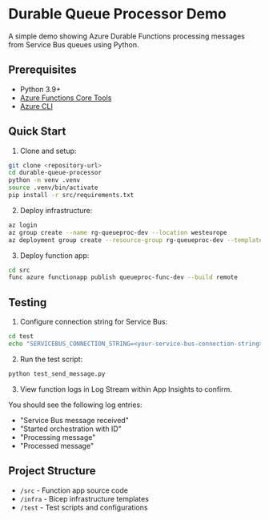 # Durable Queue Processor Demo

A simple demo showing Azure Durable Functions processing messages from Service Bus queues using Python.

## Prerequisites

- Python 3.9+
- [Azure Functions Core Tools](https://learn.microsoft.com/en-us/azure/azure-functions/functions-run-local#install-the-azure-functions-core-tools)
- [Azure CLI](https://docs.microsoft.com/en-us/cli/azure/install-azure-cli)

## Quick Start

1. Clone and setup:
```bash
git clone <repository-url>
cd durable-queue-processor
python -m venv .venv
source .venv/bin/activate
pip install -r src/requirements.txt
```

2. Deploy infrastructure:
```bash
az login
az group create --name rg-queueproc-dev --location westeurope
az deployment group create --resource-group rg-queueproc-dev --template-file infra/main.bicep
```

3. Deploy function app:
```bash
cd src
func azure functionapp publish queueproc-func-dev --build remote
```

## Testing

1. Configure connection string for Service Bus:
```bash
cd test
echo "SERVICEBUS_CONNECTION_STRING=<your-service-bus-connection-string>" > .env
```

2. Run the test script:
```bash
python test_send_message.py
```

3. View function logs in Log Stream within App Insights to confirm.

You should see the following log entries:
- "Service Bus message received"
- "Started orchestration with ID"
- "Processing message"
- "Processed message"

## Project Structure

- `/src` - Function app source code
- `/infra` - Bicep infrastructure templates
- `/test` - Test scripts and configurations
